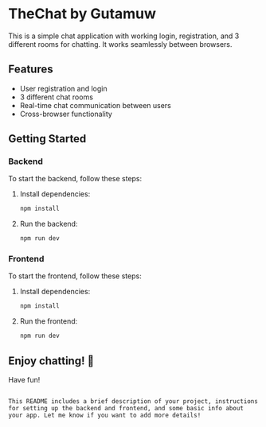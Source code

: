 # TheChat by Gutamuw

This is a simple chat application with working login, registration, and 3 different rooms for chatting. It works seamlessly between browsers.

## Features
- User registration and login
- 3 different chat rooms
- Real-time chat communication between users
- Cross-browser functionality

## Getting Started

### Backend
To start the backend, follow these steps:

1. Install dependencies:
   ```bash
   npm install
   ```
2. Run the backend:
   ```bash
   npm run dev
   ```

### Frontend
To start the frontend, follow these steps:

1. Install dependencies:
   ```bash
   npm install
   ```
2. Run the frontend:
   ```bash
   npm run dev
   ```

## Enjoy chatting! 🎉

Have fun!
```

This README includes a brief description of your project, instructions for setting up the backend and frontend, and some basic info about your app. Let me know if you want to add more details!

